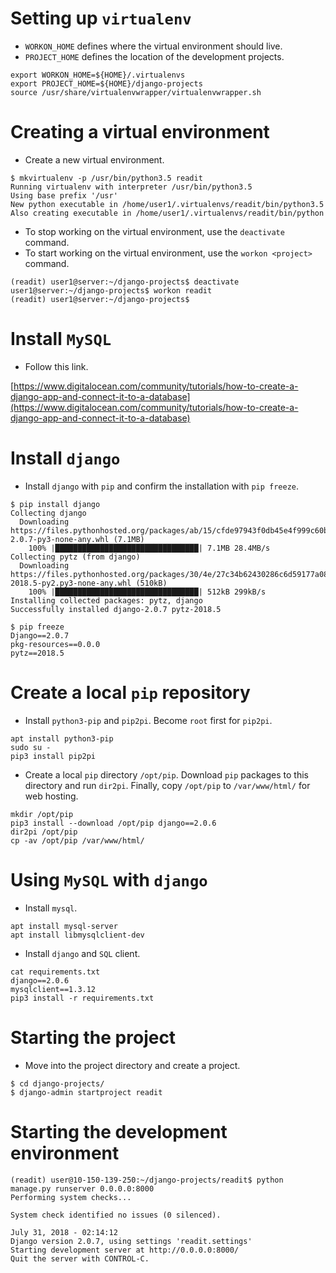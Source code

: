 # Setting up `virtualenv`

- `WORKON_HOME` defines where the virtual environment should live.
- `PROJECT_HOME` defines the location of the development projects.

```shell
export WORKON_HOME=${HOME}/.virtualenvs
export PROJECT_HOME=${HOME}/django-projects
source /usr/share/virtualenvwrapper/virtualenvwrapper.sh
```

# Creating a virtual environment

- Create a new virtual environment.

```shell
$ mkvirtualenv -p /usr/bin/python3.5 readit
Running virtualenv with interpreter /usr/bin/python3.5
Using base prefix '/usr'
New python executable in /home/user1/.virtualenvs/readit/bin/python3.5
Also creating executable in /home/user1/.virtualenvs/readit/bin/python
```

- To stop working on the virtual environment, use the `deactivate` command.
- To start working on the virtual environment, use the `workon <project>` command.

```shell
(readit) user1@server:~/django-projects$ deactivate 
user1@server:~/django-projects$ workon readit
(readit) user1@server:~/django-projects$ 
```
# Install `MySQL`

- Follow this link.

[https://www.digitalocean.com/community/tutorials/how-to-create-a-django-app-and-connect-it-to-a-database](https://www.digitalocean.com/community/tutorials/how-to-create-a-django-app-and-connect-it-to-a-database)
# Install `django`

- Install `django` with `pip` and confirm the installation with `pip freeze`.

```shell
$ pip install django
Collecting django
  Downloading https://files.pythonhosted.org/packages/ab/15/cfde97943f0db45e4f999c60b696fbb4df59e82bbccc686770f4e44c9094/Django-2.0.7-py3-none-any.whl (7.1MB)
    100% |████████████████████████████████| 7.1MB 28.4MB/s 
Collecting pytz (from django)
  Downloading https://files.pythonhosted.org/packages/30/4e/27c34b62430286c6d59177a0842ed90dc789ce5d1ed740887653b898779a/pytz-2018.5-py2.py3-none-any.whl (510kB)
    100% |████████████████████████████████| 512kB 299kB/s 
Installing collected packages: pytz, django
Successfully installed django-2.0.7 pytz-2018.5

$ pip freeze
Django==2.0.7
pkg-resources==0.0.0
pytz==2018.5
```

# Create a local `pip` repository

- Install `python3-pip` and `pip2pi`. Become `root` first for `pip2pi`.
```shell
apt install python3-pip
sudo su -
pip3 install pip2pi
```
- Create a local `pip` directory `/opt/pip`. Download `pip` packages to this directory and run `dir2pi`. Finally, copy `/opt/pip` to `/var/www/html/` for web hosting.

```shell
mkdir /opt/pip
pip3 install --download /opt/pip django==2.0.6
dir2pi /opt/pip
cp -av /opt/pip /var/www/html/
```
# Using `MySQL` with `django`

- Install `mysql`.

```shell
apt install mysql-server
apt install libmysqlclient-dev
```

- Install `django` and `SQL` client.

```shell
cat requirements.txt 
django==2.0.6
mysqlclient==1.3.12
pip3 install -r requirements.txt
```

# Starting the project

- Move into the project directory and create a project.

```shell
$ cd django-projects/
$ django-admin startproject readit
```

# Starting the development environment

```shell
(readit) user@10-150-139-250:~/django-projects/readit$ python manage.py runserver 0.0.0.0:8000    
Performing system checks...

System check identified no issues (0 silenced).

July 31, 2018 - 02:14:12
Django version 2.0.7, using settings 'readit.settings'
Starting development server at http://0.0.0.0:8000/
Quit the server with CONTROL-C.
```
